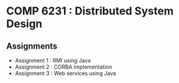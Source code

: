 # COMP 6231 : Distributed System Design

## Assignments
 - Assignment 1 : RMI using Java
 - Assignment 2 : CORBA implementation
 - Assignment 3 : Web services using Java
